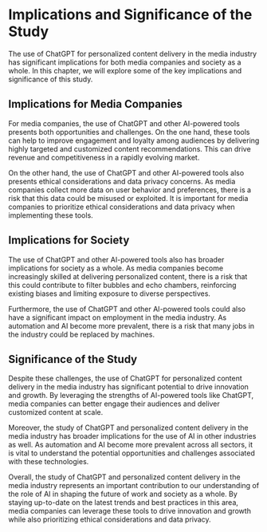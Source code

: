 Implications and Significance of the Study
======================================================

The use of ChatGPT for personalized content delivery in the media industry has significant implications for both media companies and society as a whole. In this chapter, we will explore some of the key implications and significance of this study.

Implications for Media Companies
--------------------------------

For media companies, the use of ChatGPT and other AI-powered tools presents both opportunities and challenges. On the one hand, these tools can help to improve engagement and loyalty among audiences by delivering highly targeted and customized content recommendations. This can drive revenue and competitiveness in a rapidly evolving market.

On the other hand, the use of ChatGPT and other AI-powered tools also presents ethical considerations and data privacy concerns. As media companies collect more data on user behavior and preferences, there is a risk that this data could be misused or exploited. It is important for media companies to prioritize ethical considerations and data privacy when implementing these tools.

Implications for Society
------------------------

The use of ChatGPT and other AI-powered tools also has broader implications for society as a whole. As media companies become increasingly skilled at delivering personalized content, there is a risk that this could contribute to filter bubbles and echo chambers, reinforcing existing biases and limiting exposure to diverse perspectives.

Furthermore, the use of ChatGPT and other AI-powered tools could also have a significant impact on employment in the media industry. As automation and AI become more prevalent, there is a risk that many jobs in the industry could be replaced by machines.

Significance of the Study
-------------------------

Despite these challenges, the use of ChatGPT for personalized content delivery in the media industry has significant potential to drive innovation and growth. By leveraging the strengths of AI-powered tools like ChatGPT, media companies can better engage their audiences and deliver customized content at scale.

Moreover, the study of ChatGPT and personalized content delivery in the media industry has broader implications for the use of AI in other industries as well. As automation and AI become more prevalent across all sectors, it is vital to understand the potential opportunities and challenges associated with these technologies.

Overall, the study of ChatGPT and personalized content delivery in the media industry represents an important contribution to our understanding of the role of AI in shaping the future of work and society as a whole. By staying up-to-date on the latest trends and best practices in this area, media companies can leverage these tools to drive innovation and growth while also prioritizing ethical considerations and data privacy.
